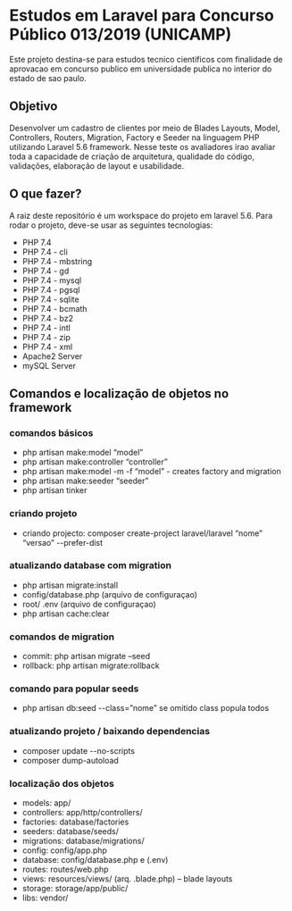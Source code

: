 # Estudos em Laravel para Concurso Público 013/2019 (UNICAMP)
Este projeto destina-se para estudos tecnico cientificos com finalidade de aprovacao em concurso publico em universidade publica no interior do estado de sao paulo.

## Objetivo
Desenvolver um cadastro de clientes por meio de Blades Layouts, Model, Controllers, Routers, Migration, Factory e Seeder na linguagem PHP utilizando Laravel 5.6 framework. Nesse teste os avaliadores irao avaliar toda a capacidade de criação de arquitetura, qualidade do código, validações, elaboração de layout e usabilidade.

## O que fazer?
A raiz deste repositório é um workspace do projeto em laravel 5.6. Para rodar o projeto, deve-se usar as seguintes tecnologias:
- PHP 7.4
- PHP 7.4 - cli
- PHP 7.4 - mbstring
- PHP 7.4 - gd
- PHP 7.4 - mysql
- PHP 7.4 - pgsql
- PHP 7.4 - sqlite
- PHP 7.4 - bcmath
- PHP 7.4 - bz2
- PHP 7.4 - intl
- PHP 7.4 - zip
- PHP 7.4 - xml
- Apache2 Server
- mySQL Server

## Comandos e localização de objetos no framework

### comandos básicos
- php artisan make:model “model”
- php artisan make:controller “controller”
- php artisan make:model -m -f “model” - creates factory and migration
- php artisan make:seeder “seeder”
- php artisan tinker

### criando projeto
- criando projecto: composer create-project laravel/laravel “nome” “versao” --prefer-dist

### atualizando database com migration
- php artisan migrate:install
- config/database.php (arquivo de configuraçao)
- root/ .env (arquivo de configuraçao)
- php artisan cache:clear

### comandos de migration
- commit: php artisan migrate –seed
- rollback: php artisan migrate:rollback

### comando para popular seeds
- php artisan db:seed --class=”nome” se omitido class popula todos

### atualizando projeto / baixando dependencias
- composer update --no-scripts
- composer dump-autoload

### localização dos objetos
- models: 			app/
- controllers:		app/http/controllers/
- factories:		database/factories
- seeders:			database/seeds/
- migrations:		database/migrations/
- config:			config/app.php
- database:		config/database.php e (.env)
- routes:			routes/web.php
- views:			resources/views/ (arq. .blade.php) – blade layouts
- storage:			storage/app/public/
- libs:			vendor/
